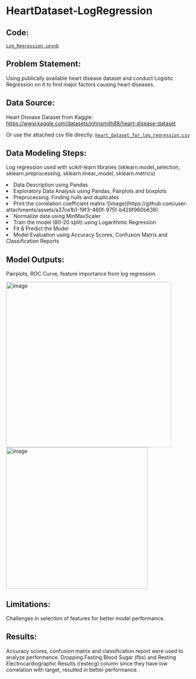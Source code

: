 # HeartDataset-LogRegression

## Code:
<a href="https://github.com/radhikajoshi013/HeartDataset-LogRegression/blob/main/Log_Regression.ipynb">
<code>Log_Regression.ipynb</code></a>

## Problem Statement: 
Using publically available heart disease dataset and conduct Logistic Regression on it to find major factors causing heart diseases.

## Data Source: 
Heart Disease Dataset from Kaggle: https://www.kaggle.com/datasets/johnsmith88/heart-disease-dataset

Or use the attached csv file directly: <a href="https://github.com/radhikajoshi013/HeartDataset-LogRegression/blob/main/heart_dataset_for_log_regression.csv">
<code>heart_dataset_for_log_regression.csv</code></a>

## Data Modeling Steps: 
Log regression used with scikit-learn libraries (sklearn.model_selection, sklearn.preprocessing, sklearn.linear_model, sklearn.metrics)
<li>Data Description using Pandas</li>
<li>Exploratory Data Analysis using Pandas, Pairplots and boxplots</li>
<li>Preprocessing: Finding nulls and duplicates</li>
<li>Print the correlation coefficient matrix ![image](https://github.com/user-attachments/assets/a37ce1b1-19f3-460f-975f-b428f960b638)</li>
<li>Normalize data using MinMaxScaler</li>
<li>Train the model (80-20 split) using Logarithmic Regression</li>
<li>Fit & Predict the Model</li>
<li>Model Evaluation using Accuracy Scores, Confusion Matrix and Classification Reports</li>

## Model Outputs: 
Pairplots, ROC Curve, feature importance from log regression.

<img width="450" alt="image" src="https://github.com/user-attachments/assets/793c52fb-8285-4fe1-b91e-eee644e9a30b"/>
<img width="385" alt="image" src="https://github.com/user-attachments/assets/5ec08417-6cfc-4d84-aae6-ff01a626913f"/>

## Limitations:
Challenges in selection of features for better model performance.

## Results: 
Accuracy scores, confusion matrix and classification report were used to analyze performance. Dropping Fasting Blood Sugar (fbs) and Resting Electrocardiographic Results (restecg) column since they have low correlation with target, resulted in better performance.

